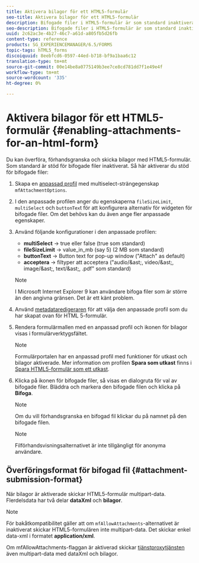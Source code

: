 ```yaml
---
title: Aktivera bilagor för ett HTML5-formulär
seo-title: Aktivera bilagor för ett HTML5-formulär
description: Bifogade filer i HTML5-formulär är som standard inaktiverade.
seo-description: Bifogade filer i HTML5-formulär är som standard inaktiverade.
uuid: 2c62ac3e-4b27-46c7-a61d-a805fb5d26fb
content-type: reference
products: SG_EXPERIENCEMANAGER/6.5/FORMS
topic-tags: hTML5_forms
discoiquuid: 8eebfcd6-0597-44ed-b718-bf9a1baa6c12
translation-type: tm+mt
source-git-commit: 00e14be8a0775149b3ee7ce8cd781dd7f1e49e4f
workflow-type: tm+mt
source-wordcount: '335'
ht-degree: 0%

---
```



# Aktivera bilagor för ett HTML5-formulär {#enabling-attachments-for-an-html-form}

Du kan överföra, förhandsgranska och skicka bilagor med HTML5-formulär. Som standard är stöd för bifogade filer inaktiverat. Så här aktiverar du stöd för bifogade filer:

1. Skapa en [anpassad profil](/help/forms/using/custom-profile.md) med multiselect-strängegenskap `mfAttachmentOptions`.
1. I den anpassade profilen anger du egenskaperna `fileSizeLimit`, `multiSelect` och `buttonTex`t för att konfigurera alternativ för widgeten för bifogade filer. Om det behövs kan du även ange fler anpassade egenskaper.

1. Använd följande konfigurationer i den anpassade profilen:

   * **multiSelect** -> true eller false (true som standard)
   * **fileSizeLimit** -> value_in_mb (say 5) (2 MB som standard)
   * **buttonText** -> Button text for pop-up window (&quot;Attach&quot; as default)
   * **acceptera** -> filtyper att acceptera (&quot;audio/&amp;ast;, video/&amp;ast;, image/&amp;ast;, text/&amp;ast;, .pdf&quot; som standard)

   >[!NOTE]
   >
   >I Microsoft Internet Explorer 9 kan användare bifoga filer som är större än den angivna gränsen. Det är ett känt problem.

1. Använd [metadataredigeraren](/help/forms/using/manage-form-metadata.md) för att välja den anpassade profil som du har skapat ovan för HTML 5-formulär.
1. Rendera formulärmallen med en anpassad profil och ikonen för bilagor visas i formulärverktygsfältet.

   >[!NOTE]
   >
   >Formulärportalen har en anpassad profil med funktioner för utkast och bilagor aktiverade. Mer information om profilen **Spara som utkast** finns i [Spara HTML5-formulär som ett utkast](/help/forms/using/saving-html5-form-draft.md).

1. Klicka på ikonen för bifogade filer, så visas en dialogruta för val av bifogade filer. Bläddra och markera den bifogade filen och klicka på **Bifoga**.

   >[!NOTE]
   >
   >Om du vill förhandsgranska en bifogad fil klickar du på namnet på den bifogade filen.

   >[!NOTE]
   >
   >Filförhandsvisningsalternativet är inte tillgängligt för anonyma användare.

## Överföringsformat för bifogad fil {#attachment-submission-format}

När bilagor är aktiverade skickar HTML5-formulär multipart-data. Flerdelsdata har två delar **dataXml** och **bilagor**.

>[!NOTE]
>
>För bakåtkompatibilitet gäller att om `mfAllowAttachments`-alternativet är inaktiverat skickar HTML5-formulären inte multipart-data. Det skickar enkel data-xml i formatet **application/xml**.

Om mfAllowAttachments-flaggan är aktiverad skickar [tjänstproxytjänsten](/help/forms/using/service-proxy.md) även multipart-data med dataXml och bilagor.
